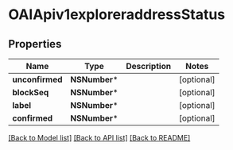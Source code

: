 # OAIApiv1exploreraddressStatus

## Properties
Name | Type | Description | Notes
------------ | ------------- | ------------- | -------------
**unconfirmed** | **NSNumber*** |  | [optional] 
**blockSeq** | **NSNumber*** |  | [optional] 
**label** | **NSNumber*** |  | [optional] 
**confirmed** | **NSNumber*** |  | [optional] 

[[Back to Model list]](../README.md#documentation-for-models) [[Back to API list]](../README.md#documentation-for-api-endpoints) [[Back to README]](../README.md)


